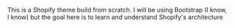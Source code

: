 This is a Shopify theme build from scratch. I will be using Bootstrap (I know, I know) but the goal here is to learn and understand Shopify's architecture
